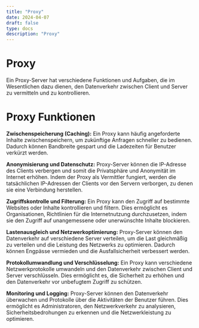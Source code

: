 ```yaml
---
title: "Proxy"
date: 2024-04-07
draft: false
type: docs
description: "Proxy"
---
```


# Proxy

Ein Proxy-Server hat verschiedene Funktionen und Aufgaben, die im Wesentlichen dazu dienen, den Datenverkehr zwischen Client und Server zu vermitteln und zu kontrollieren.

# Proxy Funktionen
**Zwischenspeicherung (Caching):** Ein Proxy kann häufig angeforderte Inhalte zwischenspeichern, um zukünftige Anfragen schneller zu bedienen. Dadurch können Bandbreite gespart und die Ladezeiten für Benutzer verkürzt werden.

**Anonymisierung und Datenschutz:** Proxy-Server können die IP-Adresse des Clients verbergen und somit die Privatsphäre und Anonymität im Internet erhöhen. Indem der Proxy als Vermittler fungiert, werden die tatsächlichen IP-Adressen der Clients vor den Servern verborgen, zu denen sie eine Verbindung herstellen.

**Zugriffskontrolle und Filterung:** Ein Proxy kann den Zugriff auf bestimmte Websites oder Inhalte kontrollieren und filtern. Dies ermöglicht es Organisationen, Richtlinien für die Internetnutzung durchzusetzen, indem sie den Zugriff auf unangemessene oder unerwünschte Inhalte blockieren.

**Lastenausgleich und Netzwerkoptimierung:** Proxy-Server können den Datenverkehr auf verschiedene Server verteilen, um die Last gleichmäßig zu verteilen und die Leistung des Netzwerks zu optimieren. Dadurch können Engpässe vermieden und die Ausfallsicherheit verbessert werden.

**Protokollumwandlung und Verschlüsselung:** Ein Proxy kann verschiedene Netzwerkprotokolle umwandeln und den Datenverkehr zwischen Client und Server verschlüsseln. Dies ermöglicht es, die Sicherheit zu erhöhen und den Datenverkehr vor unbefugtem Zugriff zu schützen.

**Monitoring und Logging:** Proxy-Server können den Datenverkehr überwachen und Protokolle über die Aktivitäten der Benutzer führen. Dies ermöglicht es Administratoren, den Netzwerkverkehr zu analysieren, Sicherheitsbedrohungen zu erkennen und die Netzwerkleistung zu optimieren.
